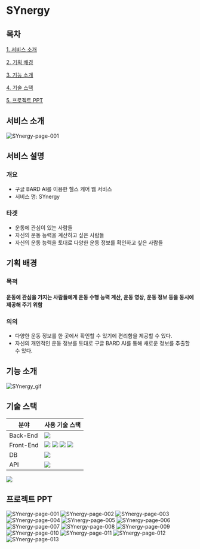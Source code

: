 # SYnergy

## 목차
[1. 서비스 소개](#서비스-소개)


[2. 기획 배경](#기획-배경)

[3. 기능 소개](#기능-소개)

[4. 기술 스택](#기술-스택)

[5. 프로젝트 PPT](#프로젝트-PPT)
 

## 서비스 소개

![SYnergy-page-001](https://github.com/JustYarnSir17/Fitness_pjt/assets/122420033/57fae11a-e4ce-4f6d-ba01-dc6e1135528a)


## 서비스 설명
### 개요
* 구글 BARD AI를 이용한 헬스 케어 웹 서비스
* 서비스 명: SYnergy
### 타겟
* 운동에 관심이 있는 사람들
* 자신의 운동 능력을 계산하고 싶은 사람들
* 자신의 운동 능력을 토대로 다양한 운동 정보를 확인하고 싶은 사람들
## 기획 배경
### 목적
#### 운동에 관심을 가지는 사람들에게 운동 수행 능력 계산, 운동 영상, 운동 정보 등을 동시에 제공해 주기 위함
### 의의
* 다양한 운동 정보를 한 곳에서 확인할 수 있기에 편리함을 제공할 수 있다.
* 자신의 개인적인 운동 정보를 토대로 구글 BARD AI를 통해 새로운 정보를 추출할 수 있다.
## 기능 소개
![SYnergy_gif](https://github.com/JustYarnSir17/Fitness_pjt/assets/122420033/825d7e3e-7674-4c2e-99a2-577b0f449c33)


## 기술 스택
|분야|사용 기술 스택|
|---|---|
|Back-End|<img src="https://img.shields.io/badge/springboot-6DB33F?style=for-the-badge&logo=springboot&logoColor=white">|
|Front-End|<img src="https://img.shields.io/badge/html5-E34F26?style=for-the-badge&logo=html5&logoColor=white"> <img src="https://img.shields.io/badge/css-1572B6?style=for-the-badge&logo=css3&logoColor=white"> <img src="https://img.shields.io/badge/javascript-F7DF1E?style=for-the-badge&logo=javascript&logoColor=black"> <img src="https://img.shields.io/badge/vue.js-4FC08D?style=for-the-badge&logo=vue.js&logoColor=white">|
|DB|<img src="https://img.shields.io/badge/mysql-4479A1?style=for-the-badge&logo=mysql&logoColor=white">|
|API|<img src="https://img.shields.io/badge/#886FBF?style=for-the-badge&logo=googlebard&logoColor=white">|



<img src="https://img.shields.io/badge/git-F05032?style=for-the-badge&logo=git&logoColor=white">


## 프로젝트 PPT
![SYnergy-page-001](https://github.com/JustYarnSir17/Fitness_pjt/assets/122420033/57fae11a-e4ce-4f6d-ba01-dc6e1135528a)
![SYnergy-page-002](https://github.com/JustYarnSir17/Fitness_pjt/assets/122420033/cd0519ab-c477-4181-abad-5dd4948892ed)
![SYnergy-page-003](https://github.com/JustYarnSir17/Fitness_pjt/assets/122420033/c6857efe-ab19-4576-9b51-f0d10ae74682)
![SYnergy-page-004](https://github.com/JustYarnSir17/Fitness_pjt/assets/122420033/c784f901-5541-43ed-9dd2-5f7ddce017b1)
![SYnergy-page-005](https://github.com/JustYarnSir17/Fitness_pjt/assets/122420033/155ec1d0-fce7-436b-a852-07aa61c09b04)
![SYnergy-page-006](https://github.com/JustYarnSir17/Fitness_pjt/assets/122420033/63aaf959-24e6-4272-8c97-d516eb5820d5)
![SYnergy-page-007](https://github.com/JustYarnSir17/Fitness_pjt/assets/122420033/c6b87888-3ebf-4d03-966b-e6372ca88ef0)
![SYnergy-page-008](https://github.com/JustYarnSir17/Fitness_pjt/assets/122420033/610a2e17-421a-4529-84ad-332c476f6085)
![SYnergy-page-009](https://github.com/JustYarnSir17/Fitness_pjt/assets/122420033/19e8aefe-7386-4360-9761-304779c1e282)
![SYnergy-page-010](https://github.com/JustYarnSir17/Fitness_pjt/assets/122420033/abf05f0d-58b1-4283-9281-8f2835fe0eda)
![SYnergy-page-011](https://github.com/JustYarnSir17/Fitness_pjt/assets/122420033/e1a96407-e1c4-4634-abbd-7f5fa565d33a)
![SYnergy-page-012](https://github.com/JustYarnSir17/Fitness_pjt/assets/122420033/3edf6e31-d344-487d-ba1e-c04bcc051bc4)
![SYnergy-page-013](https://github.com/JustYarnSir17/Fitness_pjt/assets/122420033/280f62a5-aef7-48fc-a654-33552e54b40f)
